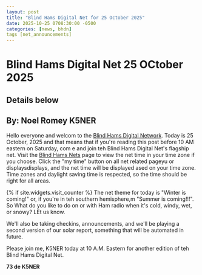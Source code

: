 ```yaml
---
layout: post
title: "Blind Hams Digital Net for 25 October 2025"
date: 2025-10-25 0708:30:00 -0500
categories: [news, bhdn]
tags [net_announcements]
---
```


# Blind Hams Digital Net 25 OCtober 2025
## Details below
## By: Noel Romey K5NER
Hello everyone and welcom to the [Blind Hams Digital Network](https://www.blindhams.network).  Today is 25 October, 2025 and that means that if you're reading this post before 10 AM eastern on Saturday, com e and join teh Blind Hams Digital Net's flagship net.
Visit the [Blind Hams Nets](nets/blind-hams) page to view the net time in your time zone if you choose. Click the "my time" button on all net related pageyu or displaysdisplays, and the net time will be displayed ased on your time zone.  Time zones and daylight saving time is respected, so the time should be right for all areas.

{% if site.widgets.visit_counter %}
The net theme for today is "Winter is coming!" or, if you're in teh southern hemisphere,m "Summer is coming!!!". So What do you like to do on or with Ham radio   when it's cold, windy, wet, or snowy? LEt us know.

We'll also be taking checkins, announcements, and we'll be playing a second version of our solar report, something that will be automated in future.

Please join me, K5NER today at 10 A.M. Eastern for another edition of teh Blind Hams Digital Net.

**73 de K5NER**
